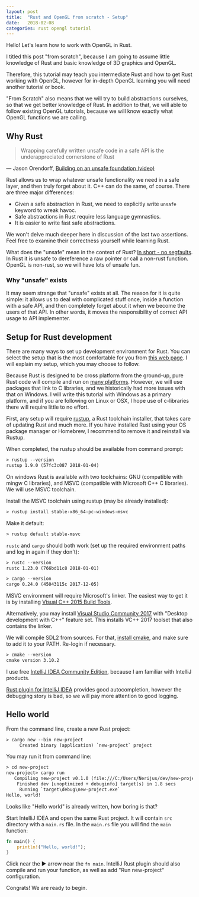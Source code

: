 ```yaml
---
layout: post
title:  "Rust and OpenGL from scratch - Setup"
date:   2018-02-08
categories: rust opengl tutorial
---
```


Hello! Let's learn how to work with OpenGL in Rust.

I titled this post "from scratch", because I am going to assume little
knowledge of Rust and basic knowledge of 3D graphics and OpenGL.

Therefore, this tutorial may teach you intermediate Rust and how to get Rust working
with OpenGL, however for in-depth OpenGL learning you will need another tutorial or book.

"From Scratch" also means that we will try to build abstractions ourselves,
so that we get better knowledge of Rust. In addition to that, we will
able to follow existing OpenGL tutorials, because we will know exactly what
OpenGL functions we are calling.

## Why Rust

> Wrapping carefully written unsafe code in a safe API is the underappreciated cornerstone of Rust

— Jason Orendorff, [Building on an unsafe foundation (video)](https://youtu.be/rTo2u13lVcQ)

Rust allows us to wrap whatever unsafe functionality we
need in a safe layer, and then truly forget about it. C++ can do the same, of course. 
There are three major differences:

- Given a safe abstraction in Rust, we need to explicitly write `unsafe` keyword to wreak havoc.
- Safe abstractions in Rust require less language gymnastics.
- It is easier to write fast safe abstractions.

We won't delve much deeper here in discussion of the last two assertions. Feel
free to examine their correctness yourself while learning Rust.

What does the "unsafe" mean in the context of Rust? [In short - no segfaults](https://doc.rust-lang.org/book/second-edition/ch19-01-unsafe-rust.html).
In Rust it is unsafe to dereference a raw pointer or call a non-rust function.
OpenGL is non-rust, so we will have lots of unsafe fun.

### Why "unsafe" exists

It may seem strange that "unsafe" exists at all. The reason for it is quite simple:
it allows us to deal with complicated stuff once, inside a function with a safe API,
and then completely forget about it when we become the users of that API. In other
words, it moves the responsibility of correct API usage to API implementer.

## Setup for Rust development

There are many ways to set up development environment for Rust. You can select
the setup that is the most comfortable for you from [this web page](https://forge.rust-lang.org/platform-support.html).
I will explain my setup, which you may choose to follow.

Because Rust is designed to
be cross platform from the ground-up, pure Rust code will compile and run on
 [many platforms](https://forge.rust-lang.org/platform-support.html). However, we
will use packages that link to C libraries, and we historically had more issues with that on Windows.
I will write this tutorial with Windows as a primary platform, and if
you are following on Linux or OSX, I hope use of c-libraries there will require little to no effort.

First, any setup will require [rustup](https://www.rustup.rs/), a Rust toolchain installer,
that takes care of updating Rust and much more. If you have installed Rust using your OS package
manager or Homebrew, I recommend to remove it and reinstall via Rustup.

When completed, the rustup should be available from command prompt:

```txt
> rustup --version
rustup 1.9.0 (57fc3c087 2018-01-04)
```

On windows Rust is available with two toolchains: GNU (compatible with mingw C libraries), and 
MSVC (compatible with Microsoft C++ C libraries). We will use MSVC toolchain.

Install the MSVC toolchain using rustup (may be already installed):

```txt
> rustup install stable-x86_64-pc-windows-msvc
``` 

Make it default:

```txt
> rustup default stable-msvc
```

`rustc` and `cargo` should both work (set up the required environment paths and log in again if they don't):

```txt
> rustc --version
rustc 1.23.0 (766bd11c8 2018-01-01)
```

```txt
> cargo --version
cargo 0.24.0 (45043115c 2017-12-05)
```

MSVC environment will require Microsoft's linker. The easiest way to get it is by installing 
[Visual C++ 2015 Build Tools](http://landinghub.visualstudio.com/visual-cpp-build-tools).

Alternatively, you may install [Visual Studio Community 2017](https://www.visualstudio.com/vs/community/)
with "Desktop development with C++" feature set.
This installs VC++ 2017 toolset that also contains the linker.

We will compile SDL2 from sources. For that, [install cmake](https://cmake.org/download/), 
and make sure to add it to your PATH. Re-login
if necessary.

```txt
> cmake --version
cmake version 3.10.2
```

I use free [IntelliJ IDEA Community Edition](https://www.jetbrains.com/idea/download/), because
I am familiar with IntelliJ products.

[Rust plugin for IntelliJ IDEA](https://intellij-rust.github.io/)
provides good autocompletion, however the debugging story is bad, so we will pay
more attention to good logging.

## Hello world
 
From the command line, create a new Rust project:

```txt
> cargo new --bin new-project
     Created binary (application) `new-project` project
```

You may run it from command line:

```txt
> cd new-project
new-project> cargo run
   Compiling new-project v0.1.0 (file:///C:/Users/Nerijus/dev/new-project)
    Finished dev [unoptimized + debuginfo] target(s) in 1.8 secs
     Running `target\debug\new-project.exe`
Hello, world!
```

Looks like "Hello world" is already written, how boring is that?

Start IntelliJ IDEA and open the same Rust project. It will contain
`src` directory with a `main.rs` file. In the `main.rs` file you will find 
the `main` function:

```rust
fn main() {
    println!("Hello, world!");
}
```

Click near the ▶ arrow near the `fn main`. IntelliJ Rust plugin should also
compile and run your function, as well as add "Run new-project" configuration.

Congrats! We are ready to begin.